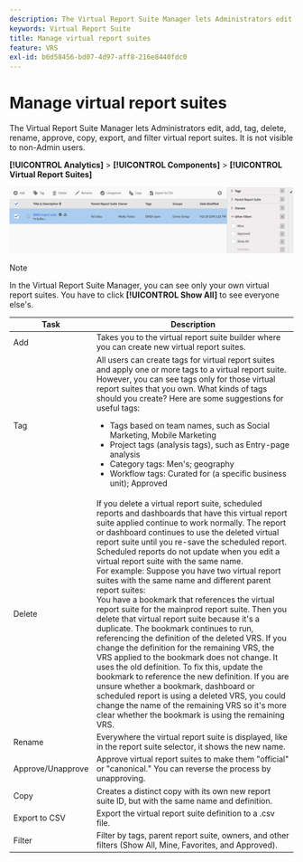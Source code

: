 ```yaml
---
description: The Virtual Report Suite Manager lets Administrators edit, add, tag, delete, rename, approve, copy, export, and filter virtual report suites. It is not visible to non-Admin users.
keywords: Virtual Report Suite
title: Manage virtual report suites
feature: VRS
exl-id: b6d58456-bd07-4d97-aff8-216e8440fdc0
---
```

# Manage virtual report suites

The Virtual Report Suite Manager lets Administrators edit, add, tag, delete, rename, approve, copy, export, and filter virtual report suites. It is not visible to non-Admin users.

**[!UICONTROL Analytics]** > **[!UICONTROL Components]** > **[!UICONTROL Virtual Report Suites]**

![](assets/vrs-manage.png)

>[!NOTE]
>
>In the Virtual Report Suite Manager, you can see only your own virtual report suites. You have to click **[!UICONTROL Show All]** to see everyone else's.

| Task | Description |
| --- | --- |
| Add | Takes you to the virtual report suite builder where you can create new virtual report suites.|
| Tag | All users can create tags for virtual report suites and apply one or more tags to a virtual report suite. However, you can see tags only for those virtual report suites that you own. What kinds of tags should you create? Here are some suggestions for useful tags:<ul><li>Tags based on team names, such as Social Marketing, Mobile Marketing</li><li>Project tags (analysis tags), such as Entry-page analysis</li><li>Category tags: Men's; geography</li><li>Workflow tags: Curated for (a specific business unit); Approved</li></ul>|
| Delete | If you delete a virtual report suite, scheduled reports and dashboards that have this virtual report suite applied continue to work normally. The report or dashboard continues to use the deleted virtual report suite until you re-save the scheduled report.  Scheduled reports do not update when you edit a virtual report suite with the same name.<br>For example: Suppose you have two virtual report suites with the same name and different parent report suites:<br>You have a bookmark that references the virtual report suite for the mainprod report suite. Then you delete that virtual report suite because it's a duplicate. The bookmark continues to run, referencing the definition of the deleted VRS. If you change the definition for the remaining VRS, the VRS applied to the bookmark does not change. It uses the old definition. To fix this, update the bookmark to reference the new definition. If you are unsure whether a bookmark, dashboard or scheduled report is using a deleted VRS, you could change the name of the remaining VRS so it's more clear whether the bookmark is using the remaining VRS.|
| Rename | Everywhere the virtual report suite is displayed, like in the report suite selector, it shows the new name.|
| Approve/Unapprove | Approve virtual report suites to make them "official" or "canonical." You can reverse the process by unapproving.|
| Copy | Creates a distinct copy with its own new report suite ID, but with the same name and definition.|
| Export to CSV | Export the virtual report suite definition to a .csv file.|
| Filter | Filter by tags, parent report suite, owners, and other filters (Show All, Mine, Favorites, and Approved).|
